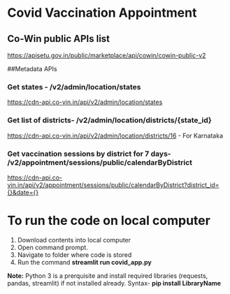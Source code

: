 # Covid Vaccination Appointment
## Co-Win public APIs list 
https://apisetu.gov.in/public/marketplace/api/cowin/cowin-public-v2

##Metadata APIs
### Get states - /v2/admin/location/states
https://cdn-api.co-vin.in/api/v2/admin/location/states

### Get list of districts- /v2/admin/location/districts/{state_id}
https://cdn-api.co-vin.in/api/v2/admin/location/districts/16 - For Karnataka

### Get vaccination sessions by district for 7 days- /v2/appointment/sessions/public/calendarByDistrict
https://cdn-api.co-vin.in/api/v2/appointment/sessions/public/calendarByDistrict?district_id={}&date={}

# To run the code on local computer 
1. Download contents into local computer 
2. Open command prompt.
3. Navigate to folder where code is stored
4. Run the command <strong>streamlit run covid_app.py</strong>

<strong>Note:</strong> Python 3 is a prerquisite and install required libraries (requests, pandas, streamlit) if not installed already. Syntax- <strong>pip install LibraryName</strong>
